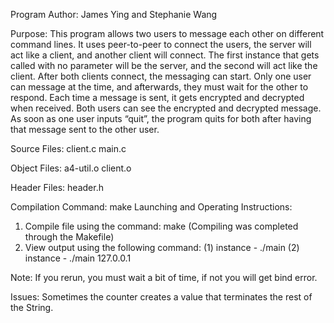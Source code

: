 
Program Author: James Ying and Stephanie Wang

Purpose: This program allows two users to message each other on different command lines. It uses peer-to-peer to connect the users, the server will act like a client, and another client will connect. The first instance that gets called with no parameter will be the server, and the second will act like the client. After both clients connect, the messaging can start. Only one user can message at the time, and afterwards, they must wait for the other to respond. Each time a message is sent, it gets encrypted and decrypted when received. Both users can see the encrypted and decrypted message. As soon as one user inputs “quit”, the program quits for both after having that message sent to the other user.

Source Files: client.c main.c

Object Files: a4-util.o client.o

Header Files: header.h

Compilation Command: make
Launching and Operating Instructions:
   1. Compile file using the command: make (Compiling was completed through the Makefile)
   2. View output using the following command: (1) instance - ./main (2) instance - ./main 127.0.0.1	   
	
Note: If you rerun, you must wait a bit of time, if not you will get bind error.

Issues: Sometimes the counter creates a value that terminates the rest of the String.
